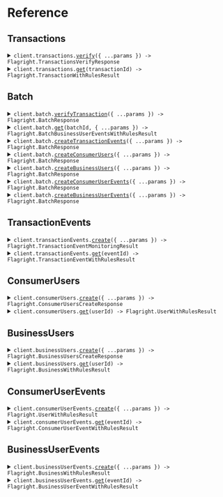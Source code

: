 # Reference

## Transactions

<details><summary><code>client.transactions.<a href="/src/api/resources/transactions/client/Client.ts">verify</a>({ ...params }) -> Flagright.TransactionsVerifyResponse</code></summary>
<dl>
<dd>

#### 📝 Description

<dl>
<dd>

<dl>
<dd>

## POST Transactions

`/transactions` endpoint allows you to operate on the [Transaction entity.](/guides/overview/entities#transaction)

In order to pass the payload of a transaction to Flagright and verify the transaction, you will need to call this endpoint with the transaction payload. Not all fields are mandatory, you will only need to pass in the fields that you have and are relevant for your compliance setup.

### Payload

Here are some of the most used payload fields explained (you can find the full payload [schema below](/api-reference/api-reference/transactions/verify#request) with 1 line descriptions):

- `type`: Type of transaction (Ex: `WITHDRAWAL`, `DEPOSIT`, `TRANSFER` etc).
- `transactionId` - Unique Identifier for the transaction.
- `timestamp` - UNIX timestamp in _milliseconds_ of when the transaction took place
- `transactionState` - The state of the transaction, set to `CREATED` by default. [More details here](/guides/overview/entities#transaction-lifecycle-through-transaction-events)
- `originUserId` - Unique identifier (if any) of the user who is sending the money. This user must be created within the Flagright system before using the [create a consumer user](/api-reference/api-reference/consumer-users/create) or [create a business user](/api-reference/api-reference/business-users/create) endpoint
- `destinationUserId` - Unique identifier (if any) of the user who is receiving the money. This user must be created within the Flagright system before using the [create a consumer user](/api-reference/api-reference/consumer-users/create) or [create a business user](/api-reference/api-reference/business-users/create) endpoint
- `originAmountDetails` - Details of the amount being sent from the origin
- `destinationAmountDetails` - Details of the amount being received at the destination
- `originPaymentDetails` - Payment details (if any) used at the origin (ex: `CARD`, `IBAN`, `WALLET` etc). You can click on the dropdown next to the field in the schema below to view all supported payment types.
- `destinationPaymentDetails` - Payment details (if any) used at the destination (ex: `CARD`, `IBAN`, `WALLET` etc). You can click on the dropdown next to the field in the schema below to view all supported payment types.
  </dd>
  </dl>
  </dd>
  </dl>

#### 🔌 Usage

<dl>
<dd>

<dl>
<dd>

```typescript
await client.transactions.verify({
    body: {
        type: "DEPOSIT",
        transactionId: "7b80a539eea6e78acbd6d458e5971482",
        timestamp: 1641654664000,
        originUserId: "8650a2611d0771cba03310f74bf6",
        destinationUserId: "9350a2611e0771cba03310f74bf6",
        originAmountDetails: {
            transactionAmount: 800,
            transactionCurrency: "EUR",
            country: "DE"
        },
        destinationAmountDetails: {
            transactionAmount: 68351.34,
            transactionCurrency: "INR",
            country: "IN"
        },
        originPaymentDetails: {
            method: "CARD",
            cardFingerprint: "20ac00fed8ef913aefb17cfae1097cce",
            cardIssuedCountry: "TR",
            transactionReferenceField: "Deposit",
            3DsDone: true
        },
        destinationPaymentDetails: {
            method: "CARD",
            cardFingerprint: "20ac00fed8ef913aefb17cfae1097cce",
            cardIssuedCountry: "TR",
            transactionReferenceField: "Deposit",
            3DsDone: true
        },
        promotionCodeUsed: true,
        reference: "loan repayment",
        originDeviceData: {
            batteryLevel: 95,
            deviceLatitude: 13.0033,
            deviceLongitude: 76.1004,
            ipAddress: "10.23.191.2",
            deviceIdentifier: "3c49f915d04485e34caba",
            vpnUsed: false,
            operatingSystem: "Android 11.2",
            deviceMaker: "ASUS",
            deviceModel: "Zenphone M2 Pro Max",
            deviceYear: "2018",
            appVersion: "1.1.0"
        },
        destinationDeviceData: {
            batteryLevel: 95,
            deviceLatitude: 13.0033,
            deviceLongitude: 76.1004,
            ipAddress: "10.23.191.2",
            deviceIdentifier: "3c49f915d04485e34caba",
            vpnUsed: false,
            operatingSystem: "Android 11.2",
            deviceMaker: "ASUS",
            deviceModel: "Zenphone M2 Pro Max",
            deviceYear: "2018",
            appVersion: "1.1.0"
        },
        tags: [{
                key: "customKey",
                value: "customValue"
            }]
    }
});

```

</dd>
</dl>
</dd>
</dl>

#### ⚙️ Parameters

<dl>
<dd>

<dl>
<dd>

**request:** `Flagright.TransactionsVerifyRequest`

</dd>
</dl>

<dl>
<dd>

**requestOptions:** `Transactions.RequestOptions`

</dd>
</dl>
</dd>
</dl>

</dd>
</dl>
</details>

<details><summary><code>client.transactions.<a href="/src/api/resources/transactions/client/Client.ts">get</a>(transactionId) -> Flagright.TransactionWithRulesResult</code></summary>
<dl>
<dd>

#### 📝 Description

<dl>
<dd>

<dl>
<dd>

### GET Transactions

`/transactions` endpoint allows you to operate on the [Transaction entity](/guides/overview/entities#transaction).

Calling `GET /transactions/{transactionId}` will return the entire transaction payload and rule execution results for the transaction with the corresponding `transactionId`

</dd>
</dl>
</dd>
</dl>

#### 🔌 Usage

<dl>
<dd>

<dl>
<dd>

```typescript
await client.transactions.get("transactionId");
```

</dd>
</dl>
</dd>
</dl>

#### ⚙️ Parameters

<dl>
<dd>

<dl>
<dd>

**transactionId:** `string` — Unique Transaction Identifier

</dd>
</dl>

<dl>
<dd>

**requestOptions:** `Transactions.RequestOptions`

</dd>
</dl>
</dd>
</dl>

</dd>
</dl>
</details>

## Batch

<details><summary><code>client.batch.<a href="/src/api/resources/batch/client/Client.ts">verifyTransaction</a>({ ...params }) -> Flagright.BatchResponse</code></summary>
<dl>
<dd>

#### 🔌 Usage

<dl>
<dd>

<dl>
<dd>

```typescript
await client.batch.verifyTransaction({
    data: [
        {
            type: "type",
            transactionId: "transactionId",
            timestamp: 1.1,
        },
    ],
});
```

</dd>
</dl>
</dd>
</dl>

#### ⚙️ Parameters

<dl>
<dd>

<dl>
<dd>

**request:** `Flagright.TransactionBatchRequest`

</dd>
</dl>

<dl>
<dd>

**requestOptions:** `Batch.RequestOptions`

</dd>
</dl>
</dd>
</dl>

</dd>
</dl>
</details>

<details><summary><code>client.batch.<a href="/src/api/resources/batch/client/Client.ts">get</a>(batchId, { ...params }) -> Flagright.BatchBusinessUserEventsWithRulesResult</code></summary>
<dl>
<dd>

#### 🔌 Usage

<dl>
<dd>

<dl>
<dd>

```typescript
await client.batch.get("batchId");
```

</dd>
</dl>
</dd>
</dl>

#### ⚙️ Parameters

<dl>
<dd>

<dl>
<dd>

**batchId:** `string` — Unique Batch Identifier

</dd>
</dl>

<dl>
<dd>

**request:** `Flagright.BatchGetRequest`

</dd>
</dl>

<dl>
<dd>

**requestOptions:** `Batch.RequestOptions`

</dd>
</dl>
</dd>
</dl>

</dd>
</dl>
</details>

<details><summary><code>client.batch.<a href="/src/api/resources/batch/client/Client.ts">createTransactionEvents</a>({ ...params }) -> Flagright.BatchResponse</code></summary>
<dl>
<dd>

#### 🔌 Usage

<dl>
<dd>

<dl>
<dd>

```typescript
await client.batch.createTransactionEvents({
    data: [
        {
            transactionState: "CREATED",
            timestamp: 1.1,
            transactionId: "transactionId",
        },
    ],
});
```

</dd>
</dl>
</dd>
</dl>

#### ⚙️ Parameters

<dl>
<dd>

<dl>
<dd>

**request:** `Flagright.TransactionEventBatchRequest`

</dd>
</dl>

<dl>
<dd>

**requestOptions:** `Batch.RequestOptions`

</dd>
</dl>
</dd>
</dl>

</dd>
</dl>
</details>

<details><summary><code>client.batch.<a href="/src/api/resources/batch/client/Client.ts">createConsumerUsers</a>({ ...params }) -> Flagright.BatchResponse</code></summary>
<dl>
<dd>

#### 🔌 Usage

<dl>
<dd>

<dl>
<dd>

```typescript
await client.batch.createConsumerUsers({
    data: [
        {
            userId: "userId",
            createdTimestamp: 1.1,
        },
    ],
});
```

</dd>
</dl>
</dd>
</dl>

#### ⚙️ Parameters

<dl>
<dd>

<dl>
<dd>

**request:** `Flagright.UserBatchRequest`

</dd>
</dl>

<dl>
<dd>

**requestOptions:** `Batch.RequestOptions`

</dd>
</dl>
</dd>
</dl>

</dd>
</dl>
</details>

<details><summary><code>client.batch.<a href="/src/api/resources/batch/client/Client.ts">createBusinessUsers</a>({ ...params }) -> Flagright.BatchResponse</code></summary>
<dl>
<dd>

#### 🔌 Usage

<dl>
<dd>

<dl>
<dd>

```typescript
await client.batch.createBusinessUsers({
    data: [
        {
            userId: "userId",
            createdTimestamp: 1.1,
            legalEntity: {
                companyGeneralDetails: {
                    legalName: "Ozkan Hazelnut Export JSC",
                    businessIndustry: ["Farming"],
                    mainProductsServicesSold: ["Hazelnut"],
                },
            },
        },
    ],
});
```

</dd>
</dl>
</dd>
</dl>

#### ⚙️ Parameters

<dl>
<dd>

<dl>
<dd>

**request:** `Flagright.BusinessBatchRequest`

</dd>
</dl>

<dl>
<dd>

**requestOptions:** `Batch.RequestOptions`

</dd>
</dl>
</dd>
</dl>

</dd>
</dl>
</details>

<details><summary><code>client.batch.<a href="/src/api/resources/batch/client/Client.ts">createConsumerUserEvents</a>({ ...params }) -> Flagright.BatchResponse</code></summary>
<dl>
<dd>

#### 🔌 Usage

<dl>
<dd>

<dl>
<dd>

```typescript
await client.batch.createConsumerUserEvents({
    data: [
        {
            timestamp: 1.1,
            userId: "userId",
        },
    ],
});
```

</dd>
</dl>
</dd>
</dl>

#### ⚙️ Parameters

<dl>
<dd>

<dl>
<dd>

**request:** `Flagright.ConsumerUserEventBatchRequest`

</dd>
</dl>

<dl>
<dd>

**requestOptions:** `Batch.RequestOptions`

</dd>
</dl>
</dd>
</dl>

</dd>
</dl>
</details>

<details><summary><code>client.batch.<a href="/src/api/resources/batch/client/Client.ts">createBusinessUserEvents</a>({ ...params }) -> Flagright.BatchResponse</code></summary>
<dl>
<dd>

#### 🔌 Usage

<dl>
<dd>

<dl>
<dd>

```typescript
await client.batch.createBusinessUserEvents({
    data: [
        {
            timestamp: 1.1,
            userId: "userId",
        },
    ],
});
```

</dd>
</dl>
</dd>
</dl>

#### ⚙️ Parameters

<dl>
<dd>

<dl>
<dd>

**request:** `Flagright.BusinessUserEventBatchRequest`

</dd>
</dl>

<dl>
<dd>

**requestOptions:** `Batch.RequestOptions`

</dd>
</dl>
</dd>
</dl>

</dd>
</dl>
</details>

## TransactionEvents

<details><summary><code>client.transactionEvents.<a href="/src/api/resources/transactionEvents/client/Client.ts">create</a>({ ...params }) -> Flagright.TransactionEventMonitoringResult</code></summary>
<dl>
<dd>

#### 📝 Description

<dl>
<dd>

<dl>
<dd>

## POST Transaction Events

`/events/transaction` endpoint allows you to operate on the [Transaction Events entity.](/guides/overview/entities#transaction-event)

Transaction events are created after the initial `POST /transactions` call (which creates a transaction) and are used to:

- Update the STATE of the transaction, using the `transactionState` field and manage the [Transaction Lifecycle](/guides/overview/entities#transaction-lifecycle-through-transaction-events)
- Update the transaction details, using the `updatedTransactionAttributes` field.

> If you have neither of the above two use cases, you do not need to use transaction events.

### Payload

Each transaction event needs three mandatory fields:

- `transactionState` - STATE of the transaction -> value is set to `CREATED` after `POST /transactions` call
- `timestamp`- the timestamp of when the event was created or occured in your system
- `transactionId` - The ID of the transaction for which this event is generated.

In order to make individual events retrievable, you also need to pass in a unique `eventId` to the request body.

</dd>
</dl>
</dd>
</dl>

#### 🔌 Usage

<dl>
<dd>

<dl>
<dd>

```typescript
await client.transactionEvents.create({
    transactionState: "SUCCESSFUL",
    timestamp: 1752526580000,
    transactionId: "443dea26147a406b957d9ee3a1247b11",
    eventId: "aaeeb166147a406b957dd9147a406b957",
    eventDescription: "Transaction created",
    metaData: {
        batteryLevel: 76.3,
        deviceLatitude: 13.009711,
        deviceLongitude: 76.102898,
        ipAddress: "79.144.2.20",
        vpnUsed: true,
    },
});
```

</dd>
</dl>
</dd>
</dl>

#### ⚙️ Parameters

<dl>
<dd>

<dl>
<dd>

**request:** `Flagright.TransactionEvent`

</dd>
</dl>

<dl>
<dd>

**requestOptions:** `TransactionEvents.RequestOptions`

</dd>
</dl>
</dd>
</dl>

</dd>
</dl>
</details>

<details><summary><code>client.transactionEvents.<a href="/src/api/resources/transactionEvents/client/Client.ts">get</a>(eventId) -> Flagright.TransactionEventWithRulesResult</code></summary>
<dl>
<dd>

#### 📝 Description

<dl>
<dd>

<dl>
<dd>

### GET Transaction Events

`/events/transaction` endpoint allows you to operate on the [Transaction Events entity.](/guides/overview/entities#transaction-event).

You can retrieve any transaction event you created using the [POST Transaction Events](/api-reference/api-reference/transaction-events/create) call.

</dd>
</dl>
</dd>
</dl>

#### 🔌 Usage

<dl>
<dd>

<dl>
<dd>

```typescript
await client.transactionEvents.get("eventId");
```

</dd>
</dl>
</dd>
</dl>

#### ⚙️ Parameters

<dl>
<dd>

<dl>
<dd>

**eventId:** `string` — Unique Transaction Identifier

</dd>
</dl>

<dl>
<dd>

**requestOptions:** `TransactionEvents.RequestOptions`

</dd>
</dl>
</dd>
</dl>

</dd>
</dl>
</details>

## ConsumerUsers

<details><summary><code>client.consumerUsers.<a href="/src/api/resources/consumerUsers/client/Client.ts">create</a>({ ...params }) -> Flagright.ConsumerUsersCreateResponse</code></summary>
<dl>
<dd>

#### 📝 Description

<dl>
<dd>

<dl>
<dd>

## POST Consumer User

`/consumer/user` endpoint allows you to operate on the Consumer user entity.

In order to pass the payload of a User to Flagright and verify the User, you will need to call this endpoint with the User payload. Not all fields are mandatory, you will only need to pass in the fields that you have and are relevant for your compliance setup.

### Payload

Each consumer user needs two mandatory fields:

- `userId` - Unique identifier for the user
- `createdTimestamp` - UNIX timestamp in _milliseconds_ for when the User is created in your system
  </dd>
  </dl>
  </dd>
  </dl>

#### 🔌 Usage

<dl>
<dd>

<dl>
<dd>

```typescript
await client.consumerUsers.create({
    body: {
        userId: "96647cfd9e8fe66ee0f3362e011e34e8",
        createdTimestamp: 1641654664000,
        userDetails: {
            name: {
                firstName: "Baran",
                middleName: "Realblood",
                lastName: "Ozkan",
            },
            dateOfBirth: "1991-01-01",
            countryOfResidence: "US",
            countryOfNationality: "DE",
        },
        legalDocuments: [
            {
                documentType: "passport",
                documentNumber: "Z9431P",
                documentIssuedDate: 1639939034000,
                documentExpirationDate: 1839939034000,
                documentIssuedCountry: "DE",
                tags: [
                    {
                        key: "customerType",
                        value: "wallet",
                    },
                ],
            },
        ],
        contactDetails: {
            emailIds: ["baran@flagright.com"],
            contactNumbers: ["+37112345432"],
            websites: ["flagright.com"],
            addresses: [
                {
                    addressLines: ["Klara-Franke Str 20"],
                    postcode: "10557",
                    city: "Berlin",
                    state: "Berlin",
                    country: "Germany",
                    tags: [
                        {
                            key: "customKey",
                            value: "customValue",
                        },
                    ],
                },
            ],
        },
        tags: [
            {
                key: "customKey",
                value: "customValue",
            },
        ],
    },
});
```

</dd>
</dl>
</dd>
</dl>

#### ⚙️ Parameters

<dl>
<dd>

<dl>
<dd>

**request:** `Flagright.ConsumerUsersCreateRequest`

</dd>
</dl>

<dl>
<dd>

**requestOptions:** `ConsumerUsers.RequestOptions`

</dd>
</dl>
</dd>
</dl>

</dd>
</dl>
</details>

<details><summary><code>client.consumerUsers.<a href="/src/api/resources/consumerUsers/client/Client.ts">get</a>(userId) -> Flagright.UserWithRulesResult</code></summary>
<dl>
<dd>

#### 📝 Description

<dl>
<dd>

<dl>
<dd>

### GET Consumer User

`/consumer/user` endpoint allows you to operate on the Consumer User entity.

Calling `GET /consumer/user/{userId}` will return the entire user payload and rule execution results for the user with the corresponding `userId`

</dd>
</dl>
</dd>
</dl>

#### 🔌 Usage

<dl>
<dd>

<dl>
<dd>

```typescript
await client.consumerUsers.get("userId");
```

</dd>
</dl>
</dd>
</dl>

#### ⚙️ Parameters

<dl>
<dd>

<dl>
<dd>

**userId:** `string` —

</dd>
</dl>

<dl>
<dd>

**requestOptions:** `ConsumerUsers.RequestOptions`

</dd>
</dl>
</dd>
</dl>

</dd>
</dl>
</details>

## BusinessUsers

<details><summary><code>client.businessUsers.<a href="/src/api/resources/businessUsers/client/Client.ts">create</a>({ ...params }) -> Flagright.BusinessUsersCreateResponse</code></summary>
<dl>
<dd>

#### 📝 Description

<dl>
<dd>

<dl>
<dd>

## POST Business User

`/business/user` endpoint allows you to operate on the Business user entity.

In order to pass the payload of a User to Flagright and verify the User, you will need to call this endpoint with the User payload. Not all fields are mandatory, you will only need to pass in the fields that you have and are relevant for your compliance setup.

### Payload

Each business user needs three mandatory fields:

- `userId` - Unique identifier for the user
- `legalEntity` - Details of the business legal entity (CompanyGeneralDetails, FinancialDetails etc) - only `legalName`in `CompanyGeneralDetails` is mandatory
- `createdTimestamp` - UNIX timestamp in _milliseconds_ for when the User is created in your system
  </dd>
  </dl>
  </dd>
  </dl>

#### 🔌 Usage

<dl>
<dd>

<dl>
<dd>

```typescript
await client.businessUsers.create({
    body: {
        userId: "userId",
        createdTimestamp: 1.1,
        legalEntity: {
            companyGeneralDetails: {
                legalName: "Ozkan Hazelnut Export JSC",
                businessIndustry: ["Farming"],
                mainProductsServicesSold: ["Hazelnut"],
            },
        },
    },
});
```

</dd>
</dl>
</dd>
</dl>

#### ⚙️ Parameters

<dl>
<dd>

<dl>
<dd>

**request:** `Flagright.BusinessUsersCreateRequest`

</dd>
</dl>

<dl>
<dd>

**requestOptions:** `BusinessUsers.RequestOptions`

</dd>
</dl>
</dd>
</dl>

</dd>
</dl>
</details>

<details><summary><code>client.businessUsers.<a href="/src/api/resources/businessUsers/client/Client.ts">get</a>(userId) -> Flagright.BusinessWithRulesResult</code></summary>
<dl>
<dd>

#### 📝 Description

<dl>
<dd>

<dl>
<dd>

### GET Business User

`/business/user` endpoint allows you to operate on the Business User entity.

Calling `GET /business/user/{userId}` will return the entire User payload and rule execution results for the User with the corresponding `userId`

</dd>
</dl>
</dd>
</dl>

#### 🔌 Usage

<dl>
<dd>

<dl>
<dd>

```typescript
await client.businessUsers.get("userId");
```

</dd>
</dl>
</dd>
</dl>

#### ⚙️ Parameters

<dl>
<dd>

<dl>
<dd>

**userId:** `string` —

</dd>
</dl>

<dl>
<dd>

**requestOptions:** `BusinessUsers.RequestOptions`

</dd>
</dl>
</dd>
</dl>

</dd>
</dl>
</details>

## ConsumerUserEvents

<details><summary><code>client.consumerUserEvents.<a href="/src/api/resources/consumerUserEvents/client/Client.ts">create</a>({ ...params }) -> Flagright.UserWithRulesResult</code></summary>
<dl>
<dd>

#### 📝 Description

<dl>
<dd>

<dl>
<dd>

## POST Consumer User Events

`/events/consumer/user` endpoint allows you to operate on the Consumer User Events entity.

User events are created after the initial `POST /consumer/users` call (which creates a user) and are used to:

- Update the STATE and KYC Status of the user, using the `userStateDetails` or `kycStatusDetails` field
- Update the user details, using the `updatedConsumerUserAttributes` field.

> If you have neither of the above two use cases, you do not need to use user events.

### Payload

Each user event needs three mandatory fields:

- `timestamp`- the timestamp of when the event was created or occured in your system
- `userId` - The ID of the transaction for which this event is generated.

In order to make individual events retrievable, you also need to pass in a unique `eventId` to the request body.

</dd>
</dl>
</dd>
</dl>

#### 🔌 Usage

<dl>
<dd>

<dl>
<dd>

```typescript
await client.consumerUserEvents.create({
    body: {
        timestamp: 1.1,
        userId: "userId",
    },
});
```

</dd>
</dl>
</dd>
</dl>

#### ⚙️ Parameters

<dl>
<dd>

<dl>
<dd>

**request:** `Flagright.ConsumerUserEventsCreateRequest`

</dd>
</dl>

<dl>
<dd>

**requestOptions:** `ConsumerUserEvents.RequestOptions`

</dd>
</dl>
</dd>
</dl>

</dd>
</dl>
</details>

<details><summary><code>client.consumerUserEvents.<a href="/src/api/resources/consumerUserEvents/client/Client.ts">get</a>(eventId) -> Flagright.ConsumerUserEventWithRulesResult</code></summary>
<dl>
<dd>

#### 📝 Description

<dl>
<dd>

<dl>
<dd>

### GET a Consumer User Event

You can retrieve any consumer user event you created using the [POST Consumer User Events](/api-reference/api-reference/consumer-user-events/create) call.

</dd>
</dl>
</dd>
</dl>

#### 🔌 Usage

<dl>
<dd>

<dl>
<dd>

```typescript
await client.consumerUserEvents.get("eventId");
```

</dd>
</dl>
</dd>
</dl>

#### ⚙️ Parameters

<dl>
<dd>

<dl>
<dd>

**eventId:** `string` — Unique Consumer User Event Identifier

</dd>
</dl>

<dl>
<dd>

**requestOptions:** `ConsumerUserEvents.RequestOptions`

</dd>
</dl>
</dd>
</dl>

</dd>
</dl>
</details>

## BusinessUserEvents

<details><summary><code>client.businessUserEvents.<a href="/src/api/resources/businessUserEvents/client/Client.ts">create</a>({ ...params }) -> Flagright.BusinessWithRulesResult</code></summary>
<dl>
<dd>

#### 📝 Description

<dl>
<dd>

<dl>
<dd>

## POST Business User Events

`/events/business/user` endpoint allows you to operate on the Business User Events entity.

User events are created after the initial `POST /business/users` call (which creates a user) and are used to:

- Update the STATE and KYC Status of the user, using the `userStateDetails` or `kycStatusDetails` field
- Update the user details, using the `updatedBusinessUserAttributes` field.

> If you have neither of the above two use cases, you do not need to use user events.

### Payload

Each user event needs three mandatory fields:

- `timestamp`- the timestamp of when the event was created or occured in your system
- `userId` - The ID of the transaction for which this event is generated.

In order to make individual events retrievable, you also need to pass in a unique `eventId` to the request body.

</dd>
</dl>
</dd>
</dl>

#### 🔌 Usage

<dl>
<dd>

<dl>
<dd>

```typescript
await client.businessUserEvents.create({
    body: {
        timestamp: 1.1,
        userId: "userId",
    },
});
```

</dd>
</dl>
</dd>
</dl>

#### ⚙️ Parameters

<dl>
<dd>

<dl>
<dd>

**request:** `Flagright.BusinessUserEventsCreateRequest`

</dd>
</dl>

<dl>
<dd>

**requestOptions:** `BusinessUserEvents.RequestOptions`

</dd>
</dl>
</dd>
</dl>

</dd>
</dl>
</details>

<details><summary><code>client.businessUserEvents.<a href="/src/api/resources/businessUserEvents/client/Client.ts">get</a>(eventId) -> Flagright.BusinessUserEventWithRulesResult</code></summary>
<dl>
<dd>

#### 📝 Description

<dl>
<dd>

<dl>
<dd>

### GET a Business User Event

You can retrieve any business user event you created using the [POST Business User Events](/api-reference/api-reference/business-user-events/create) call.

</dd>
</dl>
</dd>
</dl>

#### 🔌 Usage

<dl>
<dd>

<dl>
<dd>

```typescript
await client.businessUserEvents.get("eventId");
```

</dd>
</dl>
</dd>
</dl>

#### ⚙️ Parameters

<dl>
<dd>

<dl>
<dd>

**eventId:** `string` — Unique Business User Event Identifier

</dd>
</dl>

<dl>
<dd>

**requestOptions:** `BusinessUserEvents.RequestOptions`

</dd>
</dl>
</dd>
</dl>

</dd>
</dl>
</details>
